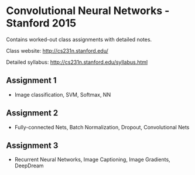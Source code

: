 # Convolutional Neural Networks - Stanford 2015

Contains worked-out class assignments with detailed notes.

Class website: http://cs231n.stanford.edu/

Detailed syllabus: http://cs231n.stanford.edu/syllabus.html

## Assignment 1

- Image classification, SVM, Softmax, NN

## Assignment 2

- Fully-connected Nets, Batch Normalization, Dropout, Convolutional Nets

## Assignment 3

- Recurrent Neural Networks, Image Captioning, Image Gradients, DeepDream
